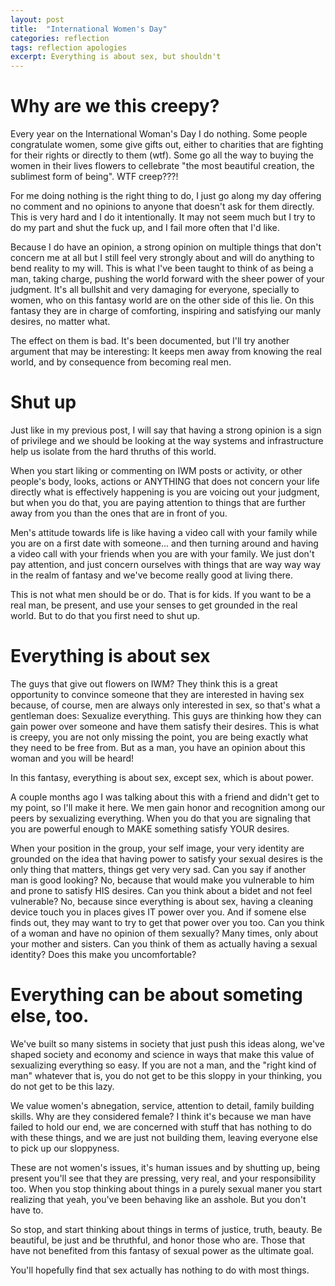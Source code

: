 ```yaml
---
layout: post
title:  "International Women's Day"
categories: reflection
tags: reflection apologies
excerpt: Everything is about sex, but shouldn't
---
```

# Why are we this creepy?

Every year on the International Woman's Day I do nothing. Some people congratulate women, some give gifts out, either to charities that are fighting for their rights or directly to them (wtf).
Some go all the way to buying the women in their lives flowers to cellebrate "the most beautiful creation, the sublimest form of being". WTF creep???!

For me doing nothing is the right thing to do, I just go along my day offering no comment and no opinions to anyone that doesn't ask for them directly.
This is very hard and I do it intentionally. It may not seem much but I try to do my part and shut the fuck up, and I fail more often that I'd like.

Because I do have an opinion, a strong opinion on multiple things that don't concern me at all but I still feel very strongly about and will do anything to bend reality to my will. This is what 
I've been taught to think of as being a man, taking charge, pushing the world forward with the sheer power of your judgment. It's all bullshit and very damaging for everyone, specially to women, who 
on this fantasy world are on the other side of this lie. On this fantasy they are in charge of comforting, inspiring and satisfying our manly desires, no matter what.

The effect on them is bad. It's been documented, but I'll try another argument that may be interesting: It keeps men away from knowing the real world, and by consequence from becoming real men.

# Shut up

Just like in my previous post, I will say that having a strong opinion is a sign of privilege and we should be looking at the way systems and infrastructure help us isolate from the hard thruths of this world.

When you start liking or commenting on IWM posts or activity, or other people's body, looks, actions or ANYTHING that does not concern your life directly what is effectively happening is you are
voicing out your judgment, but when you do that, you are paying attention to things that are further away from you than the ones that are in front of you.

Men's attitude towards life is like having a video call with your family while you are on a first date with someone... and then turning around and having a video call with your friends when you are with your family. We just don't pay attention, and just concern ourselves with things that are way way way in the realm of fantasy and we've become really good at living there.

This is not what men should be or do. That is for kids. If you want to be a real man, be present, and use your senses to get grounded in the real world. But to do that you first need to shut up.

# Everything is about sex

The guys that give out flowers on IWM? They think this is a great opportunity to convince someone that they are interested in having sex because, of course, men are always only interested in sex, so that's
what a gentleman does: Sexualize everything. This guys are thinking how they can gain power over someone and have them satisfy their desires. This is what is creepy, you are not only missing the point, you
are being exactly what they need to be free from. But as a man, you have an opinion about this woman and you will be heard!

In this fantasy, everything is about sex, except sex, which is about power.

A couple months ago I was talking about this with a friend and didn't get to my point, so I'll make it here. We men gain honor and recognition among our peers by sexualizing everything. When you do that
you are signaling that you are powerful enough to MAKE something satisfy YOUR desires.

When your position in the group, your self image, your very identity are grounded on the idea that having power to satisfy your sexual desires is the only thing that matters, things get very very sad.
Can you say if another man is good looking? No, because that would make you vulnerable to him and prone to satisfy HIS desires.
Can you think about a bidet and not feel vulnerable? No, because since everything is about sex, having a cleaning device touch you in places gives IT power over you. And if somene else finds out, they may want to try to get that power over you too.
Can you think of a woman and have no opinion of them sexually? Many times, only about your mother and sisters.
Can you think of them as actually having a sexual identity? Does this make you uncomfortable?

# Everything can be about someting else, too.

We've built so many sistems in society that just push this ideas along, we've shaped society and economy and science in ways that make this value of sexualizing everything so easy.
If you are not a man, and the "right kind of man" whatever that is, you do not get to be this sloppy in your thinking, you do not get to be this lazy.

We value women's abnegation, service, attention to detail, family building skills. Why are they considered female? I think it's because we man have failed to hold our end, we are
concerned with stuff that has nothing to do with these things, and we are just not building them, leaving everyone else to pick up our sloppyness.

These are not women's issues, it's human issues and by shutting up, being present you'll see that they are pressing, very real, and your responsibility too.
When you stop thinking about things in a purely sexual maner  you start realizing that yeah, you've been behaving like an asshole. But you don't have to.

So stop, and start thinking about things in terms of justice, truth, beauty. Be beautiful, be just and be thruthful, and honor those who are. Those that have not benefited from this
fantasy of sexual power as the ultimate goal.

You'll hopefully find that sex actually has nothing to do with most things.
